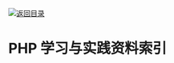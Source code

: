 [![返回目录](https://parg.co/UGo)](https://github.com/wxyyxc1992/Awesome-Reference) 
 
 
 
 
 


 


 


 



# PHP 学习与实践资料索引

